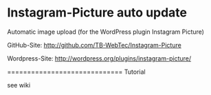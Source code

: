 Instagram-Picture auto update
=============================

Automatic image upload (for the WordPress plugin Instagram Picture)

GitHub-Site: http://github.com/TB-WebTec/Instagram-Picture

Wordpress-Site: http://wordpress.org/plugins/instagram-picture/

=============================
Tutorial

see wiki


